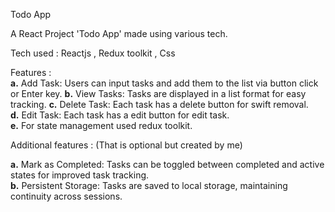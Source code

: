 Todo App

A React Project 'Todo App' made using various tech.  

Tech used : Reactjs  , Redux toolkit , Css



Features :   
**a.** Add Task: Users can input tasks and add them to the list via button click or Enter key.
**b.** View Tasks: Tasks are displayed in a list format for easy tracking. 
**c.** Delete Task: Each task has a delete button for swift removal.  
**d.** Edit Task: Each task has a edit button for edit task.  
**e.** For state management used redux toolkit.




  


Additional features :  (That is optional but created by me)   

**a.**  Mark as Completed: Tasks can be toggled between completed and active states for improved task tracking.  
**b.** Persistent Storage: Tasks are saved to local storage, maintaining continuity across sessions.  
        
